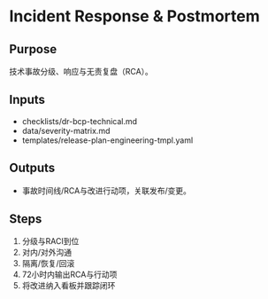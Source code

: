 # Incident Response & Postmortem

## Purpose

技术事故分级、响应与无责复盘（RCA）。

## Inputs

- checklists/dr-bcp-technical.md
- data/severity-matrix.md
- templates/release-plan-engineering-tmpl.yaml

## Outputs

- 事故时间线/RCA与改进行动项，关联发布/变更。

## Steps

1. 分级与RACI到位
2. 对内/对外沟通
3. 隔离/恢复/回滚
4. 72小时内输出RCA与行动项
5. 将改进纳入看板并跟踪闭环
